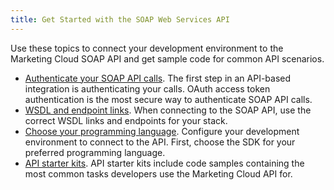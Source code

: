 ```yaml
---
title: Get Started with the SOAP Web Services API
---
```

Use these topics to connect your development environment to the Marketing Cloud SOAP API and get sample code for common API scenarios.
* [Authenticate your SOAP API calls](authenticate-soap-api.htm). The first step in an API-based integration is authenticating your calls. OAuth access token authentication is the most secure way to authenticate SOAP API calls.
* [WSDL and endpoint links](wsdl-endpoint-links.htm). When connecting to the SOAP API, use the correct WSDL links and endpoints for your stack.
* [Choose your programming language](choose-programming-lang.htm). Configure your development environment to connect to the API. First, choose the SDK for your preferred programming language.
* [API starter kits](api_starter_kits.htm). API starter kits include code samples containing the most common tasks developers use the Marketing Cloud API for.
